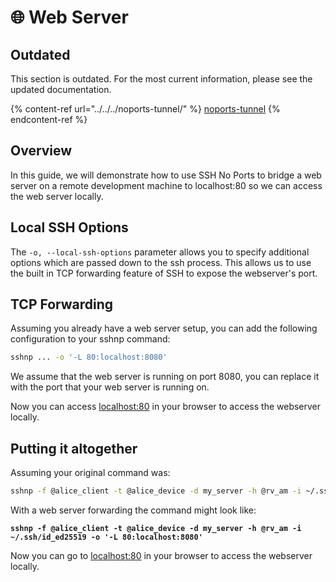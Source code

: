 # 🌐 Web Server

## Outdated

This section is outdated. For the most current information, please see the updated documentation.

{% content-ref url="../../../noports-tunnel/" %}
[noports-tunnel](../../../noports-tunnel/)
{% endcontent-ref %}

## Overview

In this guide, we will demonstrate how to use SSH No Ports to bridge a web server on a remote development machine to localhost:80 so we can access the web server locally.

## Local SSH Options

The `-o, --local-ssh-options` parameter allows you to specify additional options which are passed down to the ssh process. This allows us to use the built in TCP forwarding feature of SSH to expose the webserver's port.

## TCP Forwarding

Assuming you already have a web server setup, you can add the following configuration to your sshnp command:

```bash
sshnp ... -o '-L 80:localhost:8080'
```

We assume that the web server is running on port 8080, you can replace it with the port that your web server is running on.

Now you can access [localhost:80](http://localhost) in your browser to access the webserver locally.

## Putting it altogether

Assuming your original command was:

```bash
sshnp -f @alice_client -t @alice_device -d my_server -h @rv_am -i ~/.ssh/id_ed25519
```

With a web server forwarding the command might look like:

<pre class="language-bash"><code class="lang-bash"><strong>sshnp -f @alice_client -t @alice_device -d my_server -h @rv_am -i ~/.ssh/id_ed25519 -o '-L 80:localhost:8080'
</strong></code></pre>

Now you can go to [localhost:80](http://localhost) in your browser to access the webserver locally.
